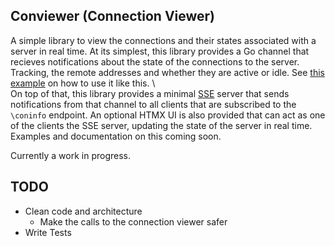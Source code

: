 ## Conviewer (Connection Viewer)

A simple library to view the connections and their states associated with a
server in real time. At its simplest, this library provides a Go channel that
recieves notifications about the state of the connections to the server.
Tracking, the remote addresses and whether they are active or idle. See [this
example](https://github.com/pandolf99/conviewer/tree/main/cmd/example) on how to use it
like this.  \ \
On top of that, this library provides a minimal [SSE](https://developer.mozilla.org/en-US/docs/Web/API/Server-sent_events/Using_server-sent_events) server that sends
notifications from that channel to all clients that are subscribed to the
`\coninfo` endpoint. An optional HTMX UI is also provided that can act as one of
the clients the SSE server, updating the state of the server in real time.
Examples and documentation on this coming soon.

Currently a work in progress.

## TODO
- Clean code and architecture
	* Make the calls to the connection viewer safer
- Write Tests


